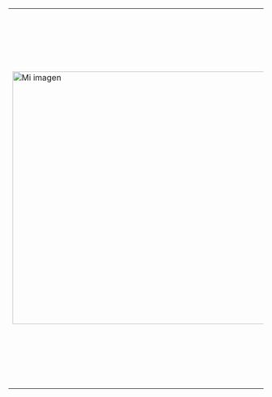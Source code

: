 <table>
  <tr>
    <td>
      <img src="https://probot.media/AtP5iUW8Xg.png" alt="Mi imagen" width=500>
    </td>
    <td>
      <h2>Hola, soy Armando Ríos 👋</h2>
      <h3>Sobre mí</h3>
      <p>Soy un apasionado por el desarrollo web. Me encanta aprender nuevas tecnologías y herramientas para mejorar mis habilidades y crear proyectos impresionantes. Actualmente, trabajo como desarrollador web en una empresa de software y también trabajo en proyectos personales para seguir aprendiendo y desafiándome a mí mismo.</p>
      <td>
        <h3>Aprendiendo</h3>
        <p>Siempre estoy trabajando en mejorar mis habilidades y aprender nuevas tecnologías en el desarrollo web. Actualmente, estoy enfocado en mejorar mis habilidades en:</p>
        <ul>
          <li>HTML</li>
          <li>CSS</li>
          <li>JavaScript</li>
          <li>React</li>
         </ul>
        <h2></h2>
      </td>
    </td>
  </tr>
</table>
